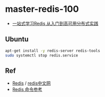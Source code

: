# master-redis-100


* [一站式学习Redis 从入门到高可用分布式实践](./imooc-151)


## Ubuntu

```bash
apt-get install -y redis-server redis-tools
sudo systemctl stop redis.service
```

## Ref


* [Redis](https://redis.io/) / [redis中文网](http://www.redis.cn/)
* [Redis 命令参考](http://doc.redisfans.com/)